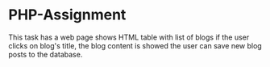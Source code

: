 # PHP-Assignment

This task has a web page shows HTML table with list of blogs
if the user clicks on blog's title, the blog content is showed
the user can save new blog posts to the database.
